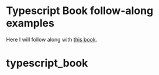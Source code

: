 # Typescript Book follow-along examples

Here I will follow along with [this book](https://basarat.gitbook.io/typescript/).
# typescript_book
